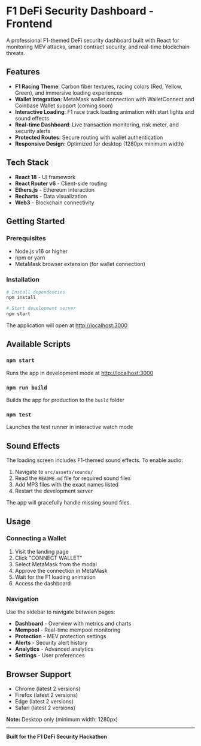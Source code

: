 # F1 DeFi Security Dashboard - Frontend

A professional F1-themed DeFi security dashboard built with React for monitoring MEV attacks, smart contract security, and real-time blockchain threats.

## Features

- **F1 Racing Theme**: Carbon fiber textures, racing colors (Red, Yellow, Green), and immersive loading experiences
- **Wallet Integration**: MetaMask wallet connection with WalletConnect and Coinbase Wallet support (coming soon)
- **Interactive Loading**: F1 race track loading animation with start lights and sound effects
- **Real-time Dashboard**: Live transaction monitoring, risk meter, and security alerts
- **Protected Routes**: Secure routing with wallet authentication
- **Responsive Design**: Optimized for desktop (1280px minimum width)

## Tech Stack

- **React 18** - UI framework
- **React Router v6** - Client-side routing
- **Ethers.js** - Ethereum interaction
- **Recharts** - Data visualization
- **Web3** - Blockchain connectivity

## Getting Started

### Prerequisites

- Node.js v16 or higher
- npm or yarn
- MetaMask browser extension (for wallet connection)

### Installation

```bash
# Install dependencies
npm install

# Start development server
npm start
```

The application will open at [http://localhost:3000](http://localhost:3000)

## Available Scripts

### `npm start`
Runs the app in development mode at [http://localhost:3000](http://localhost:3000)

### `npm run build`
Builds the app for production to the `build` folder

### `npm test`
Launches the test runner in interactive watch mode

## Sound Effects

The loading screen includes F1-themed sound effects. To enable audio:

1. Navigate to `src/assets/sounds/`
2. Read the `README.md` file for required sound files
3. Add MP3 files with the exact names listed
4. Restart the development server

The app will gracefully handle missing sound files.

## Usage

### Connecting a Wallet

1. Visit the landing page
2. Click "CONNECT WALLET"
3. Select MetaMask from the modal
4. Approve the connection in MetaMask
5. Wait for the F1 loading animation
6. Access the dashboard

### Navigation

Use the sidebar to navigate between pages:
- **Dashboard** - Overview with metrics and charts
- **Mempool** - Real-time mempool monitoring
- **Protection** - MEV protection settings
- **Alerts** - Security alert history
- **Analytics** - Advanced analytics
- **Settings** - User preferences

## Browser Support

- Chrome (latest 2 versions)
- Firefox (latest 2 versions)
- Edge (latest 2 versions)
- Safari (latest 2 versions)

**Note:** Desktop only (minimum width: 1280px)

---

**Built for the F1 DeFi Security Hackathon**
